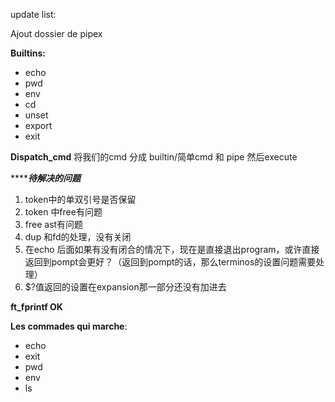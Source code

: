 update list: 

Ajout dossier de pipex

**Builtins:**
- echo
- pwd
- env
- cd
- unset
- export
- exit

**Dispatch_cmd**
将我们的cmd 分成 builtin/简单cmd 和 pipe 然后execute

***************待解决的问题***********
1. token中的单双引号是否保留
2. token 中free有问题
3. free ast有问题
4. dup 和fd的处理，没有关闭
5. 在echo 后面如果有没有闭合的情况下，现在是直接退出program，或许直接返回到pompt会更好？（返回到pompt的话，那么terminos的设置问题需要处理）
6. $?值返回的设置在expansion那一部分还没有加进去



**ft_fprintf OK**


**Les commades qui marche**:
- echo
- exit
- pwd
- env
- ls
